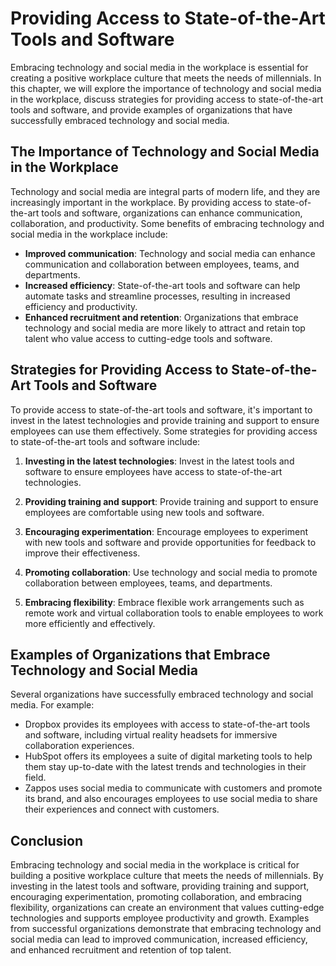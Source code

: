 Providing Access to State-of-the-Art Tools and Software
==========================================================================================================================

Embracing technology and social media in the workplace is essential for creating a positive workplace culture that meets the needs of millennials. In this chapter, we will explore the importance of technology and social media in the workplace, discuss strategies for providing access to state-of-the-art tools and software, and provide examples of organizations that have successfully embraced technology and social media.

The Importance of Technology and Social Media in the Workplace
--------------------------------------------------------------

Technology and social media are integral parts of modern life, and they are increasingly important in the workplace. By providing access to state-of-the-art tools and software, organizations can enhance communication, collaboration, and productivity. Some benefits of embracing technology and social media in the workplace include:

- **Improved communication**: Technology and social media can enhance communication and collaboration between employees, teams, and departments.
- **Increased efficiency**: State-of-the-art tools and software can help automate tasks and streamline processes, resulting in increased efficiency and productivity.
- **Enhanced recruitment and retention**: Organizations that embrace technology and social media are more likely to attract and retain top talent who value access to cutting-edge tools and software.

Strategies for Providing Access to State-of-the-Art Tools and Software
----------------------------------------------------------------------

To provide access to state-of-the-art tools and software, it's important to invest in the latest technologies and provide training and support to ensure employees can use them effectively. Some strategies for providing access to state-of-the-art tools and software include:

1. **Investing in the latest technologies**: Invest in the latest tools and software to ensure employees have access to state-of-the-art technologies.

2. **Providing training and support**: Provide training and support to ensure employees are comfortable using new tools and software.

3. **Encouraging experimentation**: Encourage employees to experiment with new tools and software and provide opportunities for feedback to improve their effectiveness.

4. **Promoting collaboration**: Use technology and social media to promote collaboration between employees, teams, and departments.

5. **Embracing flexibility**: Embrace flexible work arrangements such as remote work and virtual collaboration tools to enable employees to work more efficiently and effectively.

Examples of Organizations that Embrace Technology and Social Media
------------------------------------------------------------------

Several organizations have successfully embraced technology and social media. For example:

- Dropbox provides its employees with access to state-of-the-art tools and software, including virtual reality headsets for immersive collaboration experiences.
- HubSpot offers its employees a suite of digital marketing tools to help them stay up-to-date with the latest trends and technologies in their field.
- Zappos uses social media to communicate with customers and promote its brand, and also encourages employees to use social media to share their experiences and connect with customers.

Conclusion
----------

Embracing technology and social media in the workplace is critical for building a positive workplace culture that meets the needs of millennials. By investing in the latest tools and software, providing training and support, encouraging experimentation, promoting collaboration, and embracing flexibility, organizations can create an environment that values cutting-edge technologies and supports employee productivity and growth. Examples from successful organizations demonstrate that embracing technology and social media can lead to improved communication, increased efficiency, and enhanced recruitment and retention of top talent.

